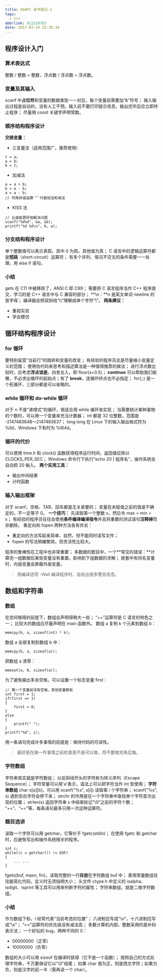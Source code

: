```yaml
---
title: AOAPC 读书笔记-1
tags:
  - C++
abbrlink: 812320783
date: 2017-03-24 15:38:34
---
```

## 程序设计入门
### 算术表达式
整数 / 整数 = 整数，浮点数 / 浮点数 = 浮点数。
### 变量及其输入
scanf 中**占位符**和变量的数据类型一一对应，每个变量前需要加“&”符号；
输入输出过程是自动的，没有人工干预。输入前不要打印提示信息，输出完毕后应立即终止程序；
尽量用 const 关键字声明常数。
### 顺序结构程序设计
**交换变量：**
* 三变量法（适用范围广，推荐使用）
<!--more-->
```
t = a;
a = b;
b = t;
```
* 加减法
```
a = a + b;
b = a - b;
a = a - b;
// 可用异或运算`^`代替加法和减法
```
* KISS 法
```
// 比谁能更好地解决问题
scanf("%d%d", &a, &b);
printf("%d %d\n", b, a);
```
### 分支结构程序设计
单个整数值可以表示真假，其中 0 为假，其他值为真；
C 语言中的逻辑运算符都是**短路**（short-circuit）运算符；
有多个并列、情况不交叉的条件需要一一处理，用 else if 语句。
### 小结
gets 在 C11 中被移除了，ANSI C 即 C89；
需要把 C 语言程序当作 C++ 程序提交，学习的是 C++ 语言中与 C 兼容的部分；
**\n：**n 是英文单词 newline 的首字母；
编译器会把双斜线“\\\\”理解成单个字符“\”。
**两条建议：**
* 重视实验
* 学会模仿

## 循环结构程序设计
### for 循环
要特别留意“当前行”的跳转和变量的改变；
有经验的程序员总是尽量缩小变量定义的范围；
使用伪代码来思考和描述算法是一种值得推荐的做法；
进行浮点数比较时，应考虑**浮点误差**。四舍五入，即 floor(x+0.5)；
**continue** 可以帮助我们偷懒，不必求出循环的起始点；有了 **break**，连循环终点也不必指定；
for(;;) 是一个死循环，三部分都是可以省略的。
### while 循环和 do-while 循环
对于 n 不是“递增式”的循环，很适合用 while 循环来实现；
当需要统计某种事物的个数时，可以用一个变量来充当计数器；
int 都是 32 位整数，范围是 -2147483648～2147483637；
long long 在 Linux 下的输入输出格式符为 %lld，Windows 下有时为 %I64d。
### 循环的代价
可以使用 time.h 和 clock() 函数获得程序运行时间，返回值应除以 CLOCKS\_PER\_SEC；
Windows 命令行下执行“echo 20 | 程序名”，操作系统会自动把 20 输入。
**两个实用工具：**
* 输出中间结果
* 计时函数

### 输入输出框架
对于 scanf，空格、TAB、回车都是无关紧要的；
变量在未赋值之前的值是不确定的，不一定等于 0。
**一个技巧：**
先读取第一个整数 x，然后令 max = min = x；
有经验的程序员往往会使用**条件编译编译指令**并且将重要的测试语句**注释掉**而非删除。
重定向和 fopen 两种方法各有优劣：
* 重定向的方法写起来简单、自然，但不能同时读写文件；
* fopen 的写法稍嫌繁琐，但灵活性比较大。

程序的鲁棒性在工程中也非常重要；
多数据的题目中，一个**常见的错误：**计算完一组数据后某些变量没有重置，影响到下组数据的求解；
嵌套中有同名变量时，内层变量会屏蔽外层变量。
> 用编译选项 -Wall 编译程序时，会给出很多警告信息。

## 数组和字符串
### 数组
在空间够用的前提下，数组会声明得稍大一些；
“++”运算符是 C 语言的特色之一；
比较大的数组应尽量声明在 main 函数外。
数组 a 复制 k 个元素到数组 b：
```
memcpy(b, a, sizeof(int) * k);
```
数组 a 全部复制到数组 b 中：
```
memcpy(b, a, sizeof(a));
```
把数组 a 清零：
```
memset(a, 0, sizeof(a));
```
为了避免输出多余空格，可以设置一个标志变量 first：
```
// 第一个变量前没有空格，其他变量都有
int first = 1;
if(first == 1)
{
    first = 0;
}
else
{
    printf(" ");
}
printf("%d", i);
```
用一条语句完成许多事情的前提是：保持代码的可读性。
> 最好是在做一件事情之前检查是不是可以做，而不要做完再后悔。

### 字符数组
字符串其实就是字符数组；
以反斜线开头的字符称为转义序列（Escape Sequence）；
字符常量可以用'a'表示，语法上可以把字符当作 int 型使用；
**字符串数组** char s[a][b]，可以用 scanf("%s", s[i]) 读取第 i 个字符串；
scanf("%s", s) 遇到空白字符会停下来；
strchr 的作用是在一个字符串中查找单个字符首次出现的位置；
strlen(s) 返回字符串 s 中结束标记“\0”之前的字符个数；
“++”、“+=”等，每条语句最多只用一次这种运算符。
### 题目选讲
读取一个字符可以用 getchar，它等价于 fgetc(stdin)；
在使用 fgetc 和 getchar 时，应避免写出和操作系统相关的程序。
```
int c;
while((c = getchar()) != EOF)
{
    ... ...
}
```
fgets(buf, maxn, fin)，读取完整的一行**存放**在字符数组 buf 中；
善用常量数组往往能简化代码，定义时无须指明大小；
头文件 ctype.h 中定义的 isalpha、isdigit、isprint 等工具可以用来判断字符的属性；
字符串数组，就是二维字符数组。
### 小结
作为数组下标，i 经常代表“当前考虑的位置”；
八进制应写成“\o”，十六进制应写成“\x”；
“<<”运算符的优先级没有减法高；
多数计算机内部，整数采用的是补码表示法；
一个好玩的 bug，两种不同的 0：
* 00000000（正零）
* 10000000（负零）

数组的大小可以用 sizeof 在编译时获得（它不是一个函数）；
按照自己的方式处理字符串，千万要保证它以“\0”结尾；
如果 char 值为正，则是西文字符；如果为负，则是汉字的前一半（需再读一个 char）。

